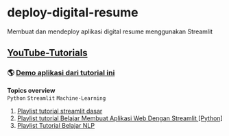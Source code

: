# deploy-digital-resume
Membuat dan mendeploy aplikasi digital resume menggunakan Streamlit

## [YouTube-Tutorials](https://youtu.be/NQaZLmgXAO8)
### 🌎 [Demo aplikasi dari tutorial ini](https://jumadi-cloud-deploy-digital-resume-app-kmfp9o.streamlit.app/)

**Topics overview**  
`Python` `Streamlit` `Machine-Learning` 

1. [Playlist tutorial streamlit dasar](https://www.youtube.com/playlist?list=PLm94WimySTnr_AllzUeBTZR-fdvTsw99l)
2. [Playlist tutorial Belajar Membuat Aplikasi Web Dengan Streamlit [Python]](https://www.youtube.com/playlist?list=PLm94WimySTnp8oZhsk_9iB_m92_ssgBbS)
3. [Playlist Tutorial Belajar NLP](https://www.youtube.com/playlist?list=PLm94WimySTnoFUeg6DatP7SJmj-QyOplj)
